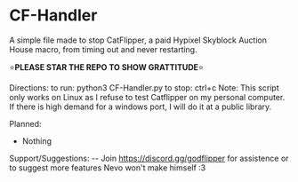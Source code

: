 # CF-Handler
A simple file made to stop CatFlipper, a paid Hypixel Skyblock Auction House macro, from timing out and never restarting.

⭐**PLEASE STAR THE REPO TO SHOW GRATTITUDE**⭐

Directions:
to run: python3 CF-Handler.py
to stop: ctrl+c 
Note: This script only works on Linux as I refuse to test Catflipper on my personal computer. If there is high demand for a windows port, I will do it at a public library.

Planned:
+ Nothing

Support/Suggestions:
-- Join https://discord.gg/godflipper for assistence or to suggest more features Nevo won't make himself :3
